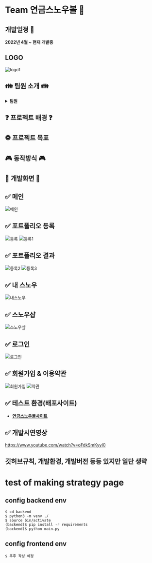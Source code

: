 # Team 연금스노우볼 :pushpin:
## 개발일정 :triangular_flag_on_post:
<b>2022년 4월 ~ 현재 개발중</b>
## LOGO 
![logo1](https://user-images.githubusercontent.com/42410000/194292630-4435e322-22ec-4a1a-95b5-035bec96097a.png)

## :family: 팀원 소개 :family:
<details markdown="1">
<summary><strong>팀원</strong></summary>

* 팀장 문환룡(깃허브이름) [Github](깃허브주소) <br>
    * 적고싶은대로 적어주세용
* 팀원 권성민(kwonja) [Github](https://github.com/kwonja) <br>
    * Frontend Developer
    * ![React](https://img.shields.io/badge/react-%2320232a.svg?style=for-the-badge&logo=react&logoColor=%2361DAFB) ![Figma](https://img.shields.io/badge/figma-%23F24E1E.svg?style=for-the-badge&logo=figma&logoColor=white) ![SASS](https://img.shields.io/badge/SASS-hotpink.svg?style=for-the-badge&logo=SASS&logoColor=white) ![CSS3](https://img.shields.io/badge/css3-%231572B6.svg?style=for-the-badge&logo=css3&logoColor=white)
* 팀원 박태현(깃허브이름) [Github](https://github.com/Evergyu) <br> 
    * 적고싶은대로 적어주세용
* 팀원 김상수(깃허브이름) [Github](https://github.com/maatanyy) <br>
    * 적고싶은대로 적어주세용
    * 적고싶은대로 적어주세용
    * 적고싶은대로 적어주세용
</details>

##  :question: 프로젝트 배경 :question:

## ⚽ 프로젝트 목표

##  🎮 동작방식 🎮

## 🎲 개발화면 🎲
## ✅ 메인
![메인](https://user-images.githubusercontent.com/42410000/194357324-1976d535-ef3e-4859-b4ae-b28019c21592.png)

## ✅ 포트폴리오 등록
![등록](https://user-images.githubusercontent.com/42410000/194358234-0bf2226e-6477-4605-b675-f780802e78f5.png)
![등록1](https://user-images.githubusercontent.com/42410000/194358252-081540c7-b926-447c-87c6-5754368d254d.png)
## ✅ 포트폴리오 결과
![등록2](https://user-images.githubusercontent.com/42410000/194358455-aa6fb52a-81a9-4c82-94ff-f7f5acf6576d.png)
![등록3](https://user-images.githubusercontent.com/42410000/194358466-e0751b89-70f3-424e-9965-1e6586cee955.png)

## ✅ 내 스노우
![내스노우](https://user-images.githubusercontent.com/42410000/194358791-4774cbce-9b9c-4cb8-953f-15180f9725cd.png)

## ✅ 스노우샵
![스노우샾](https://user-images.githubusercontent.com/42410000/194356968-9af8554f-284a-4ed6-9011-886febc99744.png)

## ✅ 로그인
![로그인](https://user-images.githubusercontent.com/42410000/194356929-228c1ae8-52da-435b-95fc-927ada2f2d32.png)

## ✅ 회원가입 & 이용약관
![회원가입](https://user-images.githubusercontent.com/42410000/194359201-a44dffac-3113-4af0-ba3f-11129e7882e6.png)
![약관](https://user-images.githubusercontent.com/42410000/194359228-75d93266-eee7-474f-8e54-af5ae695cbe0.png)

## ✅ 테스트 환경(배포사이트)
   * **[연금스노우볼사이트](https://kwonja.github.io/)**

## ✅ 개발시연영상
https://www.youtube.com/watch?v=oFdkSmKyyI0

## 깃허브규칙, 개발환경, 개발버전 등등 있지만 일단 생략
# test of making strategy page

## config backend env

```
$ cd backend
$ python3 -m venv ./
$ source bin/activate
(backend)$ pip install -r requirements
(backend)$ python main.py
```

## config frontend env
```
$ 추후 작성 예정
```
